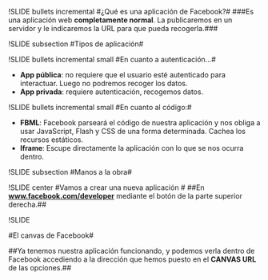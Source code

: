 !SLIDE bullets incremental
#¿Qué es una aplicación de Facebook?#
###Es una aplicación web **completamente normal**. La publicaremos en un servidor y le indicaremos la URL para que pueda recogerla.###

!SLIDE subsection
#Tipos de aplicación#

!SLIDE bullets incremental small
#En cuanto a autenticación...#
* **App pública**: no requiere que el usuario esté autenticado para interactuar. Luego no podremos recoger los datos.
* **App privada**: requiere autenticación, recogemos datos.

!SLIDE bullets incremental small
#En cuanto al código:#
* **FBML**: Facebook parseará el código de nuestra aplicación y nos obliga a usar JavaScript, Flash y CSS de una forma determinada. Cachea los recursos estáticos.
* **Iframe**: Escupe directamente la aplicación con lo que se nos ocurra dentro.

!SLIDE subsection
#Manos a la obra#

!SLIDE center
#Vamos a crear una nueva aplicación #
##En **www.facebook.com/developer** mediante el botón de la parte superior derecha.##

!SLIDE

#El canvas de Facebook#

##Ya tenemos nuestra aplicación funcionando, y podemos verla dentro de Facebook accediendo a la dirección que hemos puesto en el <strong>CANVAS URL</strong> de las opciones.##